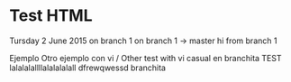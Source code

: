 # Test HTML
Tursday 2 June 2015
on branch 1 
on branch 1 -> master
hi from branch 1

Ejemplo
Otro ejemplo con vi / Other test with vi
  casual en branchita TEST   
lalalalallllalalalalall
dfrewqwessd branchita
